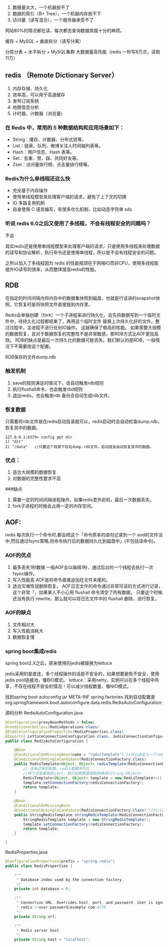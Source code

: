 1. 数据量太大，一个机器放不了
2. 数据的索引（B+ Tree），一个机器内存放不下
3. 访问量（读写混合），一个服务器承受不了

网站80%的情况都在读，每次都去查询数据库就十分的麻烦。

缓存 + MySQL + 垂直拆分（读写分离）

分库分表 + 水平拆分 + MySQL集群
大数据量高性能（redis 一秒写8万次，读取11万）

## redis （Remote Dictionary Server）
1. 内存存储、持久化
2. 效率高，可以用于高速缓存
3. 发布订阅系统
4. 地图信息分析
5. 计时器，计数器（浏览量）

### 在 Redis 中，常用的 5 种数据结构和应用场景如下：
- String：缓存、计数器、分布式锁等。
- List：链表、队列、微博关注人时间轴列表等。
- Hash：用户信息、Hash 表等。
- Set：去重、赞、踩、共同好友等。
- Zset：访问量排行榜、点击量排行榜等。

### Redis为什么单线程还这么快
- 完全基于内存操作
- 使用单线程模型来处理客户端的请求，避免了上下文的切换
- IO 多路复用机制
- 自身使用 C 语言编写，有很多优化机制，比如动态字符串 sds

### 听说 redis 6.0之后又使用了多线程，不会有线程安全的问题吗？
不会

其实redis还是使用单线程模型来处理客户端的请求，只是使用多线程来处理数据的读写和协议解析，执行命令还是使用单线程，所以是不会有线程安全的问题。

之所以加入了多线程因为 redis 的性能瓶颈在于网络IO而非CPU，使用多线程能提升IO读写的效率，从而整体提高redis的性能。

## RDB
在指定的时间间隔内将内存中的数据集快照到磁盘，也就是行话讲的snapshot快照，它恢复时是将快照文件直接独到内存里。

Redis会单独创建（fork）一个子进程来进行持久化，会先将数据写到一个临时文件中，待持久化过程都结束了，再用这个临时文件
替换上次持久化好的文件。整过过程中，主进程不进行任何IO操作。 这就确保了极高的性能。
如果需要大规模的数据恢复，且对于数据恢复的完整性不是非常敏感，那RDB方式比AOF更加高效。
RDB的缺点是最后一次持久化的数据可能丢失。我们默认的是RDB，一般情况下不需要改这个配置。

RDB保存的文件dump.rdb

### 触发机制
1. save的规则满足的情况下，会自动触发rdb规则
2. 执行flushall命令，也会触发rbd规则
3. 退出redis，也会触发rdb
   备份会自动生成rdb文件。

### 恢复数据
只需要将rdb文件放在redis启动目录就可以，redis启动时会自动检查dump.rdb，恢复其中的数据。
```shell
127.0.0.1:6379> config get dir
1) "dir"
2) "/data"   //只要这个目录下存在dump.rdb文件，启动就会自动恢复其中的数据。
```
### 优点：
1. 适合大规模的数据恢复
2. 对数据的完整性要求不高

###缺点
1. 需要一定的时间间隔进程操作，如果redis意外宕机，最后一次数据丢失。
2. fork子进程的时候会占用一定的内存空间。

## AOF:
redis 每次执行一个命令时,都会把这个「命令原本的语句记录到一个.aod的文件当中,然后通过fsync策略,将命令执行后的数据持久化到磁盘中」(不包括读命令)。

### AOF的优点
1. 最多丢失1秒数据
   一般AOF会以每隔1秒，通过后台的一个线程去执行一次fsync操作。
2. 写入性能高
   AOF是将命令直接追加在文件末尾的。
3. 适合灾难性误删除恢复。
   AOF日志文件的命令通过非常可读的方式进行记录，这个非常「，如果某人不小心用 flushall 命令清空了所有数据，
   只要这个时候还没有执行 rewrite，那么就可以将日志文件中的 flushall 删除，进行恢复。

### AOF的缺点
1. 文件相对大
2. 写入性能消耗大
3. 数据恢复慢


### spring boot集成redis
spring boot2.X之后，原来使用的jedis被替换为lettuce

jedis采用的是直连，多个线程操作的话是不安全的，如果想要避免不安全，使用jedis pool连接池，像BIO模式。
lettuce：采用netty，实例可以在多个线程中共享，不存在线程不安全的情况！可以减少线程数量，像NIO模式。

找到spring boot autoconfig jar
META-INF
spring.factories
找到自动配置类
org.springframework.boot.autoconfigure.data.redis.RedisAutoConfiguration


源码分析
RedisAutoConfiguration.java
```java
@Configuration(proxyBeanMethods = false)
@ConditionalOnClass(RedisOperations.class)
@EnableConfigurationProperties(RedisProperties.class)
@Import({ LettuceConnectionConfiguration.class, JedisConnectionConfiguration.class })
public class RedisAutoConfiguration {

    @Bean
    @ConditionalOnMissingBean(name = "redisTemplate") //可以自定义一个redisTemplate
    @ConditionalOnSingleCandidate(RedisConnectionFactory.class)
    public RedisTemplate<Object, Object> redisTemplate(RedisConnectionFactory redisConnectionFactory) {
        // 没有过多的配置，redis需要序列化
        //两个泛型都是Object，我们后期需要强制转换成<String,Object>
        RedisTemplate<Object, Object> template = new RedisTemplate<>();
        template.setConnectionFactory(redisConnectionFactory);
        return template;
    }

    @Bean
    @ConditionalOnMissingBean
    @ConditionalOnSingleCandidate(RedisConnectionFactory.class) //String 最常使用的类型，所以单独列出                     
    public StringRedisTemplate stringRedisTemplate(RedisConnectionFactory redisConnectionFactory) {
        StringRedisTemplate template = new StringRedisTemplate();
        template.setConnectionFactory(redisConnectionFactory);
        return template;
    }

}
```
RedisProperties.java
```java
@ConfigurationProperties(prefix = "spring.redis")
public class RedisProperties {

	/**
	 * Database index used by the connection factory.
	 */
	private int database = 0;

	/**
	 * Connection URL. Overrides host, port, and password. User is ignored. Example:
	 * redis://user:password@example.com:6379
	 */
	private String url;

	/**
	 * Redis server host.
	 */
	private String host = "localhost";

```


